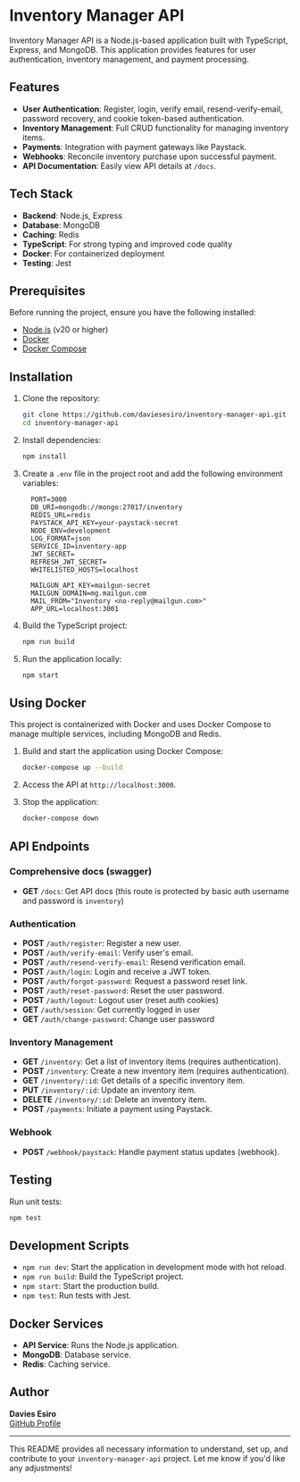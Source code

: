 # Inventory Manager API

Inventory Manager API is a Node.js-based application built with TypeScript, Express, and MongoDB. This application provides features for user authentication, inventory management, and payment processing.

## Features

- **User Authentication**: Register, login, verify email, resend-verify-email, password recovery, and cookie token-based authentication.
- **Inventory Management**: Full CRUD functionality for managing inventory items.
- **Payments**: Integration with payment gateways like Paystack.
- **Webhooks**: Reconcile inventory purchase upon successful payment.
- **API Documentation**: Easily view API details at `/docs`.

## Tech Stack

- **Backend**: Node.js, Express
- **Database**: MongoDB
- **Caching**: Redis
- **TypeScript**: For strong typing and improved code quality
- **Docker**: For containerized deployment
- **Testing**: Jest

## Prerequisites

Before running the project, ensure you have the following installed:

- [Node.js](https://nodejs.org/) (v20 or higher)
- [Docker](https://www.docker.com/)
- [Docker Compose](https://docs.docker.com/compose/)

## Installation

1. Clone the repository:

   ```bash
   git clone https://github.com/daviesesiro/inventory-manager-api.git
   cd inventory-manager-api
   ```

2. Install dependencies:

   ```bash
   npm install
   ```

3. Create a `.env` file in the project root and add the following environment variables:

    ```env
      PORT=3000
      DB_URI=mongodb://mongo:27017/inventory
      REDIS_URL=redis
      PAYSTACK_API_KEY=your-paystack-secret
      NODE_ENV=development
      LOG_FORMAT=json
      SERVICE_ID=inventory-app
      JWT_SECRET=
      REFRESH_JWT_SECRET=
      WHITELISTED_HOSTS=localhost

      MAILGUN_API_KEY=mailgun-secret
      MAILGUN_DOMAIN=mg.mailgun.com
      MAIL_FROM="Inventory <no-reply@mailgun.com>"
      APP_URL=localhost:3001
    ```

4. Build the TypeScript project:

   ```bash
   npm run build
   ```

5. Run the application locally:

   ```bash
   npm start
   ```

## Using Docker

This project is containerized with Docker and uses Docker Compose to manage multiple services, including MongoDB and Redis.

1. Build and start the application using Docker Compose:

   ```bash
   docker-compose up --build
   ```

2. Access the API at `http://localhost:3000`.

3. Stop the application:

   ```bash
   docker-compose down
   ```

## API Endpoints

### Comprehensive docs (swagger)

- **GET** `/docs`: Get API docs (this route is protected by basic auth username and password is `inventory`)

### Authentication

- **POST** `/auth/register`: Register a new user.
- **POST** `/auth/verify-email`: Verify user's email.
- **POST** `/auth/resend-verify-email`: Resend verification email.
- **POST** `/auth/login`: Login and receive a JWT token.
- **POST** `/auth/forgot-password`: Request a password reset link.
- **POST** `/auth/reset-password`: Reset the user password.
- **POST** `/auth/logout`: Logout user (reset auth cookies)
- **GET** `/auth/session`: Get currently logged in user
- **GET** `/auth/change-password`: Change user password

### Inventory Management

- **GET** `/inventory`: Get a list of inventory items (requires authentication).
- **POST** `/inventory`: Create a new inventory item (requires authentication).
- **GET** `/inventory/:id`: Get details of a specific inventory item.
- **PUT** `/inventory/:id`: Update an inventory item.
- **DELETE** `/inventory/:id`: Delete an inventory item.
- **POST** `/payments`: Initiate a payment using Paystack.

### Webhook

- **POST** `/webhook/paystack`: Handle payment status updates (webhook).

## Testing

Run unit tests:

```bash
npm test
```

## Development Scripts

- `npm run dev`: Start the application in development mode with hot reload.
- `npm run build`: Build the TypeScript project.
- `npm start`: Start the production build.
- `npm test`: Run tests with Jest.

## Docker Services

- **API Service**: Runs the Node.js application.
- **MongoDB**: Database service.
- **Redis**: Caching service.

## Author

**Davies Esiro**  
[GitHub Profile](https://github.com/daviesesiro)

---

This README provides all necessary information to understand, set up, and contribute to your `inventory-manager-api` project. Let me know if you'd like any adjustments!
